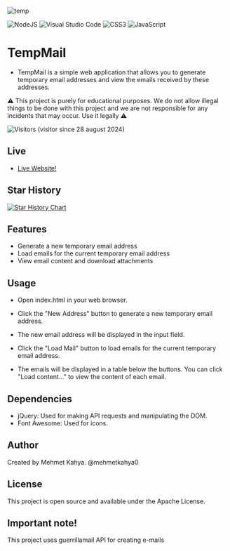 
![temp](https://github.com/user-attachments/assets/ff3789d8-fd7b-4783-a892-a0a32c7a664d)

![NodeJS](https://img.shields.io/badge/node.js-6DA55F?style=for-the-badge&logo=node.js&logoColor=white)
![Visual Studio Code](https://img.shields.io/badge/Visual%20Studio%20Code-0078d7.svg?style=for-the-badge&logo=visual-studio-code&logoColor=white)
![CSS3](https://img.shields.io/badge/css3-%231572B6.svg?style=for-the-badge&logo=css3&logoColor=white)
![JavaScript](https://img.shields.io/badge/javascript-%23323330.svg?style=for-the-badge&logo=javascript&logoColor=%23F7DF1E)


# TempMail
- TempMail is a simple web application that allows you to generate temporary email addresses and view the emails received by these addresses. 

 
⚠️ This project is purely for educational purposes. We do not allow illegal things to be done with this project and we are not responsible for any incidents that may occur. Use it legally ⚠️

![Visitors](https://api.visitorbadge.io/api/visitors?path=https%3A%2F%2Fgithub.com%2Fmehmetkahya0%2Ftemp-mail&label=VISITORS&labelColor=%23d9e3f0&countColor=%23263759)
(visitor since 28 august 2024)



## Live
- [Live Website!](https://mehmetkahya0.github.io/temp-mail/)


## Star History

<a href="https://star-history.com/#mehmetkahya0/temp-mail&Date">
 <picture>
   <source media="(prefers-color-scheme: dark)" srcset="https://api.star-history.com/svg?repos=mehmetkahya0/temp-mail&type=Date&theme=dark" />
   <source media="(prefers-color-scheme: light)" srcset="https://api.star-history.com/svg?repos=mehmetkahya0/temp-mail&type=Date" />
   <img alt="Star History Chart" src="https://api.star-history.com/svg?repos=mehmetkahya0/temp-mail&type=Date" />
 </picture>
</a>


## Features
- Generate a new temporary email address
- Load emails for the current temporary email address
- View email content and download attachments

## Usage
- Open index.html in your web browser.

- Click the "New Address" button to generate a new temporary email address.

- The new email address will be displayed in the input field.

- Click the "Load Mail" button to load emails for the current temporary email address.

- The emails will be displayed in a table below the buttons. You can click "Load content..." to view the content of each email.

## Dependencies
- jQuery: Used for making API requests and manipulating the DOM.
- Font Awesome: Used for icons.

## Author
Created by Mehmet Kahya. @mehmetkahya0

## License
This project is open source and available under the Apache License.

## Important note!
This project uses guerrillamail API for creating e-mails


